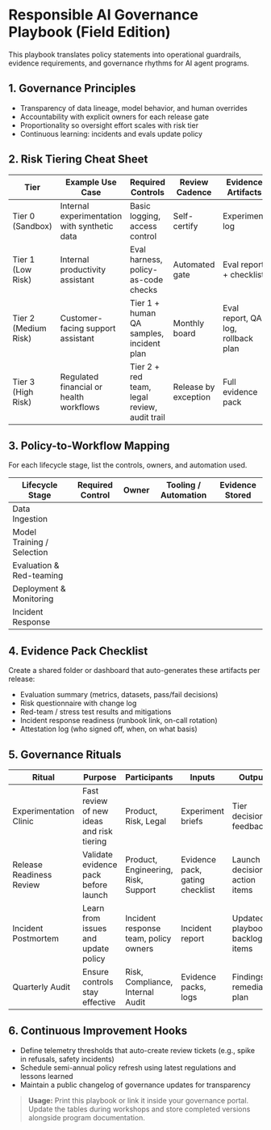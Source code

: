 # Responsible AI Governance Playbook (Field Edition)

This playbook translates policy statements into operational guardrails, evidence requirements, and governance rhythms for AI agent programs.

## 1. Governance Principles

- Transparency of data lineage, model behavior, and human overrides
- Accountability with explicit owners for each release gate
- Proportionality so oversight effort scales with risk tier
- Continuous learning: incidents and evals update policy

## 2. Risk Tiering Cheat Sheet

| Tier | Example Use Case | Required Controls | Review Cadence | Evidence Artifacts |
| ---- | ---------------- | ----------------- | -------------- | ------------------ |
| Tier 0 (Sandbox) | Internal experimentation with synthetic data | Basic logging, access control | Self-certify | Experiment log |
| Tier 1 (Low Risk) | Internal productivity assistant | Eval harness, policy-as-code checks | Automated gate | Eval report + checklist |
| Tier 2 (Medium Risk) | Customer-facing support assistant | Tier 1 + human QA samples, incident plan | Monthly board | Eval report, QA log, rollback plan |
| Tier 3 (High Risk) | Regulated financial or health workflows | Tier 2 + red team, legal review, audit trail | Release by exception | Full evidence pack |

## 3. Policy-to-Workflow Mapping

For each lifecycle stage, list the controls, owners, and automation used.

| Lifecycle Stage | Required Control | Owner | Tooling / Automation | Evidence Stored |
| ---------------- | ---------------- | ----- | -------------------- | --------------- |
| Data Ingestion | | | | |
| Model Training / Selection | | | | |
| Evaluation & Red-teaming | | | | |
| Deployment & Monitoring | | | | |
| Incident Response | | | | |

## 4. Evidence Pack Checklist

Create a shared folder or dashboard that auto-generates these artifacts per release:

- Evaluation summary (metrics, datasets, pass/fail decisions)
- Risk questionnaire with change log
- Red-team / stress test results and mitigations
- Incident response readiness (runbook link, on-call rotation)
- Attestation log (who signed off, when, on what basis)

## 5. Governance Rituals

| Ritual | Purpose | Participants | Inputs | Outputs |
| ------ | ------- | ------------ | ------ | ------- |
| Experimentation Clinic | Fast review of new ideas and risk tiering | Product, Risk, Legal | Experiment briefs | Tier decision + feedback |
| Release Readiness Review | Validate evidence pack before launch | Product, Engineering, Risk, Support | Evidence pack, gating checklist | Launch decision + action items |
| Incident Postmortem | Learn from issues and update policy | Incident response team, policy owners | Incident report | Updated playbook, backlog items |
| Quarterly Audit | Ensure controls stay effective | Risk, Compliance, Internal Audit | Evidence packs, logs | Findings + remediation plan |

## 6. Continuous Improvement Hooks

- Define telemetry thresholds that auto-create review tickets (e.g., spike in refusals, safety incidents)
- Schedule semi-annual policy refresh using latest regulations and lessons learned
- Maintain a public changelog of governance updates for transparency

> **Usage:** Print this playbook or link it inside your governance portal. Update the tables during workshops and store completed versions alongside program documentation.
